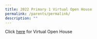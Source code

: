 ```yaml
---
title: 2022 Primary 1 Virtual Open House
permalink: /parents/permalink/
description: ""
---
```

Click [here](https://sites.google.com/moe.edu.sg/wgps-2023-primary-1-virtual-op/home) for Virtual Open House